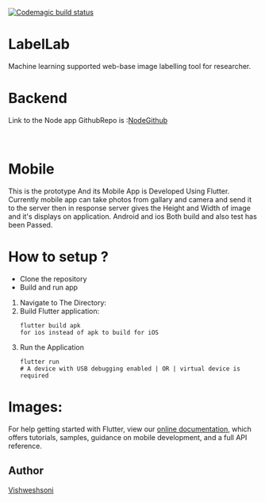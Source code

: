 [![Codemagic build status](https://api.codemagic.io/apps/5c98eb5b6023d0001e22037c/5c98eb5b6023d0001e22037b/status_badge.svg)](https://codemagic.io/apps/5c98eb5b6023d0001e22037c/5c98eb5b6023d0001e22037b/latest_build)
# LabelLab
Machine learning supported web-base image labelling tool for researcher. 

# Backend
Link to the Node app GithubRepo is :<a href="https://github.com/vishweshsoni/LabelLab">NodeGithub</a>
<br><br><br>


# Mobile
This is the prototype And its Mobile App is Developed Using Flutter.
<br>
Currently mobile app can take photos from gallary and camera and send it to the server then in response server gives the Height and Width of image and it's displays on application.
Android and ios Both build and also test has been Passed.
# How to setup ?
   + Clone the repository
   + Build and run app 
   1. Navigate to The Directory:<br>
   2. Build Flutter application:<br>
        ```
        flutter build apk
        for ios instead of apk to build for iOS
        ```
   3.  Run the Application
          ```
          flutter run
          # A device with USB debugging enabled | OR | virtual device is required
          ```
 # Images:
    



For help getting started with Flutter, view our 
[online documentation](https://flutter.io/docs), which offers tutorials, 
samples, guidance on mobile development, and a full API reference.

## Author
[Vishweshsoni](http://github.com/vishweshsoni)
